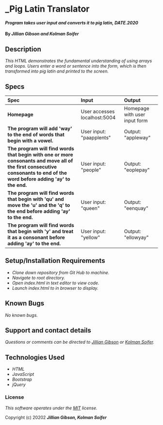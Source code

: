 # _Pig Latin Translator

#### _Program takes user input and converts it to pig latin, DATE.2020_

#### By _**Jillian Gibson and Kolman Soifer**_

## Description

_This HTML demonstrates the fundamental understanding of using arrays and loops. Users enter a word or sentence into the form, which is then transformed into pig latin and printed to the screen._

## Specs
| Spec | Input | Output |
| :-------------     | :------------- | :------------- |
| **Homepage** | User accesses localhost:5004 | Homepage with user input form |
| **The program will add 'way' to the end of words that begin with a vowel.** | User input: "paapplents" | Output: "appleway" |
| **The program will find words that begin with one or more consonants and move all of the first consecutive consonants to end of the word before adding 'ay' to the end.** | User input: "people" | Output: "eoplepay" |
| **The program will find words that begin with 'qu' and move the 'u' and the 'q' to the end before adding 'ay' to the end.** | User input: "queen" | Output: "eenquay" |
| **The program will find words that begin with 'y' and treat it as a consonant before adding 'ay' to the end.** | User input: "yellow" | Output: "ellowyay" |

## Setup/Installation Requirements

* _Clone down repository from Git Hub to machine._
* _Navigate to root directory._
* _Open index.html in text editor to view code._
* _Launch index.html to in browser to display._


## Known Bugs

_No known bugs._

## Support and contact details

_Questions or comments can be directed to [Jillian Gibson](jillian.l.gibson@gmail.com) or [Kolman Soifer](kolmansoifer@gmail.com)._

## Technologies Used

* _HTML_
* _JavaScript_
* _Bootstrap_
* _jQuery_

### License

*_This software operates under the [MIT](https://en.wikipedia.org/wiki/MIT_License) license._*

Copyright (c) 20202 **_Jillian Gibson, Kolman Soifer_**